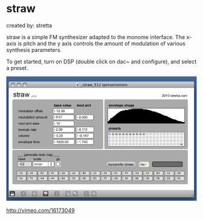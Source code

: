 # straw

created by: stretta

straw is a simple FM synthesizer adapted to the monome interface. The x-axis is pitch and the y axis controls the amount of modulation of various synthesis parameters. 

To get started, turn on DSP (double click on dac~ and configure), and select a preset. 

![](straw.png)

http://vimeo.com/16173049